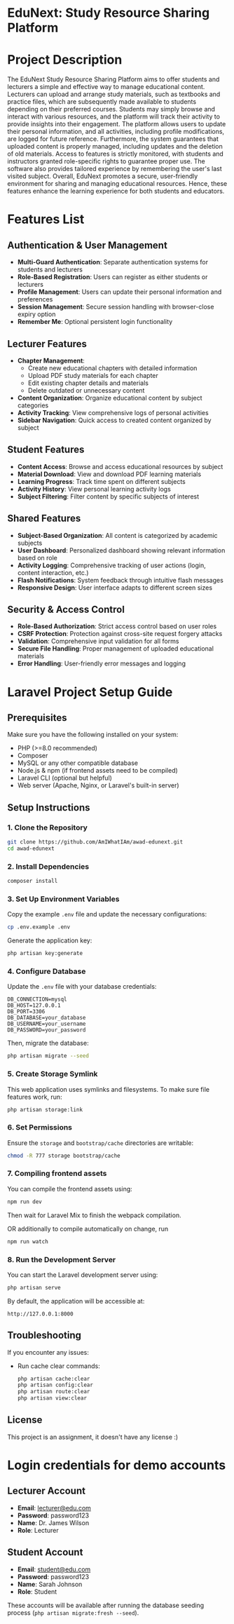 # EduNext: Study Resource Sharing Platform
# Project Description
The EduNext Study Resource Sharing Platform aims to offer students and lecturers a simple and effective way to manage educational content. Lecturers can upload and arrange study materials, such as textbooks and practice files, which are subsequently made available to students depending on their preferred courses. Students may simply browse and interact with various resources, and the platform will track their activity to provide insights into their engagement. The platform allows users to update their personal information, and all activities, including profile modifications, are logged for future reference. Furthermore, the system guarantees that uploaded content is properly managed, including updates and the deletion of old materials. Access to features is strictly monitored, with students and instructors granted role-specific rights to guarantee proper use. The software also provides tailored experience by remembering the user's last visited subject. Overall, EduNext promotes a secure, user-friendly environment for sharing and managing educational resources. Hence, these features enhance the learning experience for both students and educators.

# Features List

## Authentication & User Management
- **Multi-Guard Authentication**: Separate authentication systems for students and lecturers
- **Role-Based Registration**: Users can register as either students or lecturers
- **Profile Management**: Users can update their personal information and preferences
- **Session Management**: Secure session handling with browser-close expiry option
- **Remember Me**: Optional persistent login functionality

## Lecturer Features
- **Chapter Management**:
  - Create new educational chapters with detailed information
  - Upload PDF study materials for each chapter
  - Edit existing chapter details and materials
  - Delete outdated or unnecessary content
- **Content Organization**: Organize educational content by subject categories
- **Activity Tracking**: View comprehensive logs of personal activities
- **Sidebar Navigation**: Quick access to created content organized by subject

## Student Features
- **Content Access**: Browse and access educational resources by subject
- **Material Download**: View and download PDF learning materials
- **Learning Progress**: Track time spent on different subjects
- **Activity History**: View personal learning activity logs
- **Subject Filtering**: Filter content by specific subjects of interest

## Shared Features
- **Subject-Based Organization**: All content is categorized by academic subjects
- **User Dashboard**: Personalized dashboard showing relevant information based on role
- **Activity Logging**: Comprehensive tracking of user actions (login, content interaction, etc.)
- **Flash Notifications**: System feedback through intuitive flash messages
- **Responsive Design**: User interface adapts to different screen sizes

## Security & Access Control
- **Role-Based Authorization**: Strict access control based on user roles
- **CSRF Protection**: Protection against cross-site request forgery attacks
- **Validation**: Comprehensive input validation for all forms
- **Secure File Handling**: Proper management of uploaded educational materials
- **Error Handling**: User-friendly error messages and logging

# Laravel Project Setup Guide

## Prerequisites
Make sure you have the following installed on your system:
- PHP (>=8.0 recommended)
- Composer
- MySQL or any other compatible database
- Node.js & npm (if frontend assets need to be compiled)
- Laravel CLI (optional but helpful)
- Web server (Apache, Nginx, or Laravel's built-in server)

## Setup Instructions

### 1. Clone the Repository
```sh
git clone https://github.com/AmIWhatIAm/awad-edunext.git
cd awad-edunext
```

### 2. Install Dependencies
```sh
composer install
```

### 3. Set Up Environment Variables
Copy the example `.env` file and update the necessary configurations:
```sh
cp .env.example .env
```
Generate the application key:
```sh
php artisan key:generate
```

### 4. Configure Database
Update the `.env` file with your database credentials:
```
DB_CONNECTION=mysql
DB_HOST=127.0.0.1
DB_PORT=3306
DB_DATABASE=your_database
DB_USERNAME=your_username
DB_PASSWORD=your_password
```
Then, migrate the database:
```sh
php artisan migrate --seed
```

### 5. Create Storage Symlink
This web application uses symlinks and filesystems. To make sure file features work, run:
```sh
php artisan storage:link
```

### 6. Set Permissions
Ensure the `storage` and `bootstrap/cache` directories are writable:
```sh
chmod -R 777 storage bootstrap/cache
```

### 7. Compiling frontend assets
You can compile the frontend assets using:
```sh
npm run dev
```
Then wait for Laravel Mix to finish the webpack compilation.

OR additionally to compile automatically on change, run
```sh
npm run watch
```

### 8. Run the Development Server
You can start the Laravel development server using:
```sh
php artisan serve
```
By default, the application will be accessible at:
```
http://127.0.0.1:8000
```

## Troubleshooting
If you encounter any issues:
- Run cache clear commands:
  ```sh
  php artisan cache:clear
  php artisan config:clear
  php artisan route:clear
  php artisan view:clear
  ```

## License
This project is an assignment, it doesn't have any license :)

# Login credentials for demo accounts
## Lecturer Account
- **Email**: lecturer@edu.com
- **Password**: password123
- **Name**: Dr. James Wilson
- **Role**: Lecturer

## Student Account
- **Email**: student@edu.com
- **Password**: password123
- **Name**: Sarah Johnson
- **Role**: Student

These accounts will be available after running the database seeding process (`php artisan migrate:fresh --seed`).